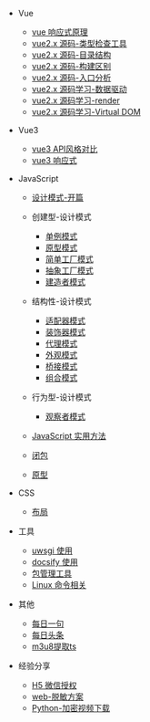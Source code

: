 - Vue
  - [vue 响应式原理](vue/v-mode.md)
  - [vue2.x 源码-类型检查工具](vue/2.x-1.md)
  - [vue2.x 源码-目录结构](vue/2.x-2.md)
  - [vue2.x 源码-构建区别](vue/2.x-3.md)
  - [vue2.x 源码-入口分析](vue/2.x-4.md)
  - [vue2.x 源码学习-数据驱动](vue/2.x-5.md)
  - [vue2.x 源码学习-render](vue/2.x-6.md)
  - [vue2.x 源码学习-Virtual DOM](vue/2.x-7.md)
- Vue3
  - [vue3 API风格对比](learn-vue3/start.md)
  - [vue3 响应式](learn-vue3/reactive.md)

- JavaScript
  - [设计模式-开篇](javascript/js-mode/index.md)
  - 创建型-设计模式
    - [单例模式](javascript/js-mode/js-mode-singleton.md)
    - [原型模式](javascript/js-mode/js-mode-prototype.md)
    - [简单工厂模式](javascript/js-mode/js-mode-factory.md)
    - [抽象工厂模式](javascript/js-mode/js-mode-abstractFactory.md)
    - [建造者模式](javascript/js-mode/js-mode-builder.md)
  - 结构性-设计模式
    - [适配器模式](javascript/js-mode/js-mode-adapter.md)
    - [装饰器模式](javascript/js-mode/js-mode-decorator.md)
    - [代理模式](javascript/js-mode/js-mode-agent.md)
    - [外观模式](javascript/js-mode/js-mode-facade.md)
    - [桥接模式](javascript/js-mode/js-mode-bridging.md)
    - [组合模式](javascript/js-mode/js-mode-combination.md)

  - 行为型-设计模式
    - [观察者模式](javascript/js-mode/js-mode-observer.md)
  - [JavaScript 实用方法](javascript/js-use-skill.md)
  - [闭包](javascript/closure.md)
  - [原型](javascript/prototype.md)

- CSS

  - [布局](css/layout.md)

- 工具
  - [uwsgi 使用](tool/uwsgi.md)
  - [docsify 使用](tool/docsify.md)
  - [包管理工具](tool/tool_npm.md)
  - [Linux 命令相关](tool/tool_linux.md)



- 其他
  - [每日一句](other/daily.md)
  - [每日头条](other/hotWord.md)
  - [m3u8提取ts](other/m3u8-get-ts.md)



- 经验分享
  - [H5 微信授权](share/h5-weChat.md)
  - [web-脱敏方案](share/web-desensitization.md)
  - [Python-加密视频下载](share/py-download.md)
